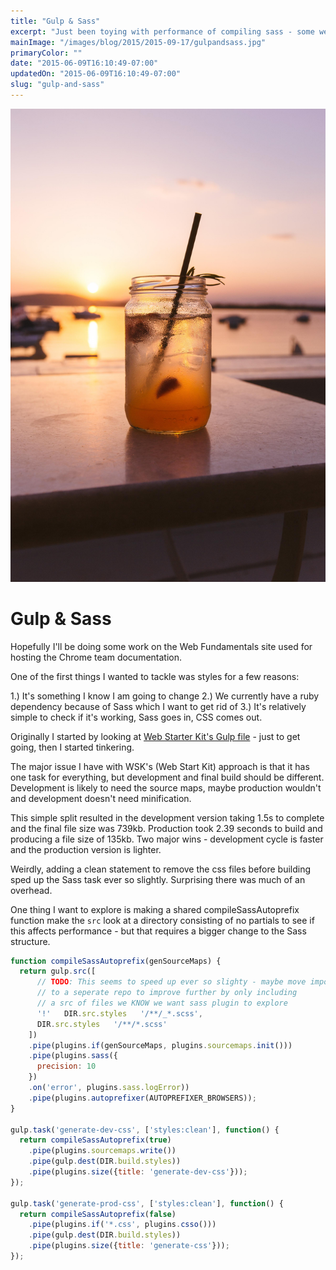 ```yaml
---
title: "Gulp & Sass"
excerpt: "Just been toying with performance of compiling sass - some weird things I've spotted."
mainImage: "/images/blog/2015/2015-09-17/gulpandsass.jpg"
primaryColor: ""
date: "2015-06-09T16:10:49-07:00"
updatedOn: "2015-06-09T16:10:49-07:00"
slug: "gulp-and-sass"
---
```

![Key art for blog post "Gulp & Sass "](/images/blog/2015/2015-09-17/gulpandsass.jpg)

# Gulp & Sass

Hopefully I'll be doing some work on the Web Fundamentals site used for hosting the Chrome team documentation.

One of the first things I wanted to tackle was styles for a few reasons:

1.) It's something I know I am going to change
2.) We currently have a ruby dependency because of Sass which I want to get rid of
3.) It's relatively simple to check if it's working, Sass goes in, CSS comes out.

Originally I started by looking at [Web Starter Kit's Gulp file](https://github.com/google/web-starter-kit/blob/master/gulpfile.js) - just to get going, then I started tinkering.

The major issue I have with WSK's (Web Start Kit) approach is that it has one task for everything, but development and final build should be different. Development is likely to need the source maps, maybe production wouldn't and development doesn't need minification.

This simple split resulted in the development version taking 1.5s to complete and the final file size was 739kb. Production took 2.39 seconds to build and producing a file size of 135kb. Two major wins - development cycle is faster and the production version is lighter.

Weirdly, adding a clean statement to remove the css files before building sped up the Sass task ever so slightly. Surprising there was much of an overhead.

One thing I want to explore is making a shared compileSassAutoprefix function make the `src` look at a directory consisting of no partials to see if this affects performance - but that requires a bigger change to the Sass structure.

```javascript
function compileSassAutoprefix(genSourceMaps) {
  return gulp.src([
      // TODO: This seems to speed up ever so slighty - maybe move imports
      // to a seperate repo to improve further by only including
      // a src of files we KNOW we want sass plugin to explore
      '!'   DIR.src.styles   '/**/_*.scss',
      DIR.src.styles   '/**/*.scss'
    ])
    .pipe(plugins.if(genSourceMaps, plugins.sourcemaps.init()))
    .pipe(plugins.sass({
      precision: 10
    })
    .on('error', plugins.sass.logError))
    .pipe(plugins.autoprefixer(AUTOPREFIXER_BROWSERS));
}

gulp.task('generate-dev-css', ['styles:clean'], function() {
  return compileSassAutoprefix(true)
    .pipe(plugins.sourcemaps.write())
    .pipe(gulp.dest(DIR.build.styles))
    .pipe(plugins.size({title: 'generate-dev-css'}));
});

gulp.task('generate-prod-css', ['styles:clean'], function() {
  return compileSassAutoprefix(false)
    .pipe(plugins.if('*.css', plugins.csso()))
    .pipe(gulp.dest(DIR.build.styles))
    .pipe(plugins.size({title: 'generate-css'}));
});
```